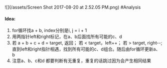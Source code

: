 ![](/assets/Screen Shot 2017-08-20 at 2.52.05 PM.png)
#Analysis
#### Idea:
1. for循环找a + b, index分别是i, j = i + 1
2. 用两指针left和right标记，在a、b后面找所有可能的c、d
3. 若 a + b + c + d = target, 返回； 若 < target，left++； 若 > target, right--; 直到left和right指针相遇，找到所有可能的c、d组合。随后由for循环更新a、b
4. 注意a、b、c和d 都要判断有无重复，重复的话跳过因为会产生相同结果